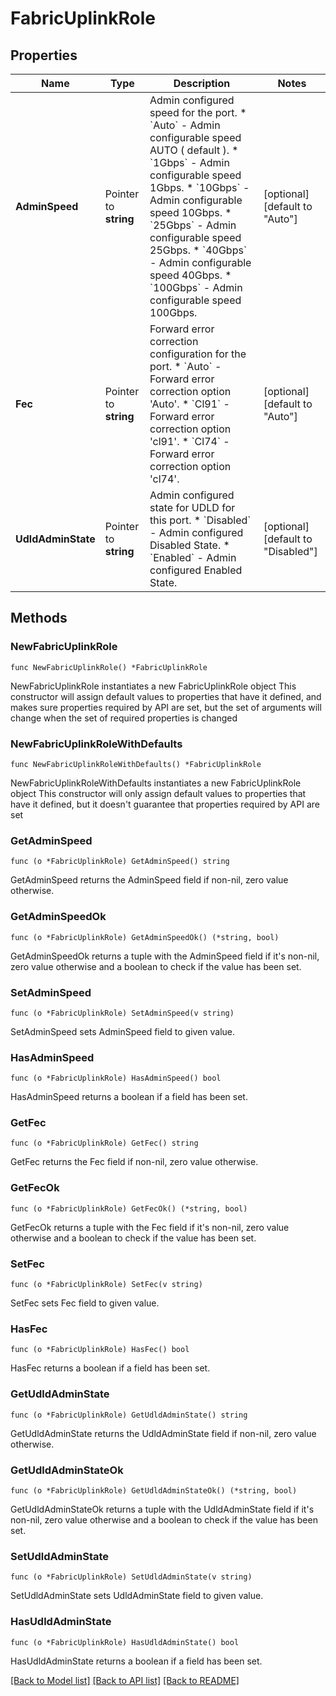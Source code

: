 # FabricUplinkRole

## Properties

Name | Type | Description | Notes
------------ | ------------- | ------------- | -------------
**AdminSpeed** | Pointer to **string** | Admin configured speed for the port. * &#x60;Auto&#x60; - Admin configurable speed AUTO ( default ). * &#x60;1Gbps&#x60; - Admin configurable speed 1Gbps. * &#x60;10Gbps&#x60; - Admin configurable speed 10Gbps. * &#x60;25Gbps&#x60; - Admin configurable speed 25Gbps. * &#x60;40Gbps&#x60; - Admin configurable speed 40Gbps. * &#x60;100Gbps&#x60; - Admin configurable speed 100Gbps. | [optional] [default to "Auto"]
**Fec** | Pointer to **string** | Forward error correction configuration for the port. * &#x60;Auto&#x60; - Forward error correction option &#39;Auto&#39;. * &#x60;Cl91&#x60; - Forward error correction option &#39;cl91&#39;. * &#x60;Cl74&#x60; - Forward error correction option &#39;cl74&#39;. | [optional] [default to "Auto"]
**UdldAdminState** | Pointer to **string** | Admin configured state for UDLD for this port. * &#x60;Disabled&#x60; - Admin configured Disabled State. * &#x60;Enabled&#x60; - Admin configured Enabled State. | [optional] [default to "Disabled"]

## Methods

### NewFabricUplinkRole

`func NewFabricUplinkRole() *FabricUplinkRole`

NewFabricUplinkRole instantiates a new FabricUplinkRole object
This constructor will assign default values to properties that have it defined,
and makes sure properties required by API are set, but the set of arguments
will change when the set of required properties is changed

### NewFabricUplinkRoleWithDefaults

`func NewFabricUplinkRoleWithDefaults() *FabricUplinkRole`

NewFabricUplinkRoleWithDefaults instantiates a new FabricUplinkRole object
This constructor will only assign default values to properties that have it defined,
but it doesn't guarantee that properties required by API are set

### GetAdminSpeed

`func (o *FabricUplinkRole) GetAdminSpeed() string`

GetAdminSpeed returns the AdminSpeed field if non-nil, zero value otherwise.

### GetAdminSpeedOk

`func (o *FabricUplinkRole) GetAdminSpeedOk() (*string, bool)`

GetAdminSpeedOk returns a tuple with the AdminSpeed field if it's non-nil, zero value otherwise
and a boolean to check if the value has been set.

### SetAdminSpeed

`func (o *FabricUplinkRole) SetAdminSpeed(v string)`

SetAdminSpeed sets AdminSpeed field to given value.

### HasAdminSpeed

`func (o *FabricUplinkRole) HasAdminSpeed() bool`

HasAdminSpeed returns a boolean if a field has been set.

### GetFec

`func (o *FabricUplinkRole) GetFec() string`

GetFec returns the Fec field if non-nil, zero value otherwise.

### GetFecOk

`func (o *FabricUplinkRole) GetFecOk() (*string, bool)`

GetFecOk returns a tuple with the Fec field if it's non-nil, zero value otherwise
and a boolean to check if the value has been set.

### SetFec

`func (o *FabricUplinkRole) SetFec(v string)`

SetFec sets Fec field to given value.

### HasFec

`func (o *FabricUplinkRole) HasFec() bool`

HasFec returns a boolean if a field has been set.

### GetUdldAdminState

`func (o *FabricUplinkRole) GetUdldAdminState() string`

GetUdldAdminState returns the UdldAdminState field if non-nil, zero value otherwise.

### GetUdldAdminStateOk

`func (o *FabricUplinkRole) GetUdldAdminStateOk() (*string, bool)`

GetUdldAdminStateOk returns a tuple with the UdldAdminState field if it's non-nil, zero value otherwise
and a boolean to check if the value has been set.

### SetUdldAdminState

`func (o *FabricUplinkRole) SetUdldAdminState(v string)`

SetUdldAdminState sets UdldAdminState field to given value.

### HasUdldAdminState

`func (o *FabricUplinkRole) HasUdldAdminState() bool`

HasUdldAdminState returns a boolean if a field has been set.


[[Back to Model list]](../README.md#documentation-for-models) [[Back to API list]](../README.md#documentation-for-api-endpoints) [[Back to README]](../README.md)


